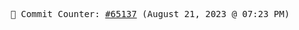 <p align="center">
    <samp>
        📮 Commit Counter: <a href="https://github.com/Javascript-void0/Javascript-void0/commits/main">#65137</a> (August 21, 2023 @ 07:23 PM)
    </samp>
</p>
